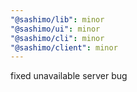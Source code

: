 ```yaml
---
"@sashimo/lib": minor
"@sashimo/ui": minor
"@sashimo/cli": minor
"@sashimo/client": minor
---
```


fixed unavailable server bug
